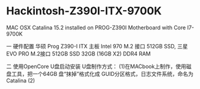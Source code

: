 # Hackintosh-Z390I-ITX-9700K
MAC OSX Catalina 15.2 installed on PROG-Z390I Motherboard with Core I7-9700K

一 硬件配置
华硕 Prog Z390-I ITX 主板
Intel 970 M.2 接口 512GB SSD, 三星 EVO PRO M.2接口 512GB SSD
32GB (16GB X2) DDR4 RAM

二 使用OpenCore U盘启动安装
U盘制作方式：
(1)在MACbook上制作，使用磁盘工具，把一个64GB 盘“抹掉”格式化成 GUID分区格式，日志文件系统，命名为 Catalina
(2)

